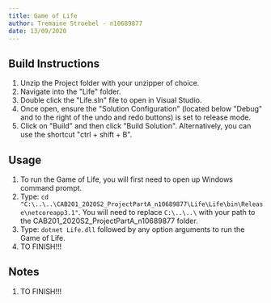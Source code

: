 ```yaml
---
title: Game of Life
author: Tremaine Stroebel - n10689877
date: 13/09/2020
---
```


## Build Instructions

1. Unzip the Project folder with your unzipper of choice.
2. Navigate into the "Life" folder.
3. Double click the "Life.sln" file to open in Visual Studio.
4. Once open, ensure the "Solution Configuration" (located below "Debug" and to the right of the undo and redo buttons) is set to release mode.
5. Click on "Build" and then click "Build Solution". Alternatively, you can use the shortcut "ctrl + shift + B".

## Usage 

1. To run the Game of Life, you will first need to open up Windows command prompt.
2. Type: `cd "C:\..\..\CAB201_2020S2_ProjectPartA_n10689877\Life\Life\bin\Release\netcoreapp3.1"`. You will need to replace `C:\..\..\` with your path to the CAB201_2020S2_ProjectPartA_n10689877 folder.
3. Type: `dotnet Life.dll` followed by any option arguments to run the Game of Life.
4. TO FINISH!!!


## Notes 

1. TO FINISH!!!